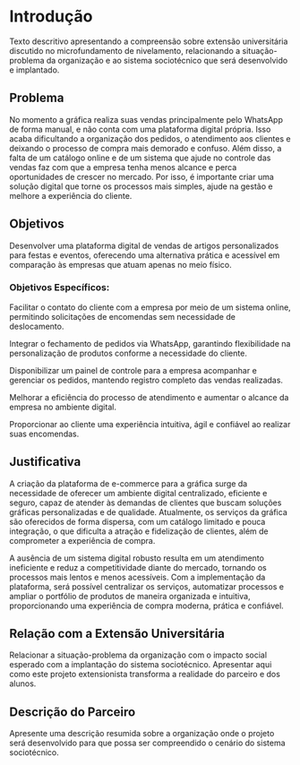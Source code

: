 # Introdução

Texto descritivo apresentando a compreensão sobre extensão universitária discutido no microfundamento de nivelamento, relacionando a situação-problema da organização e ao sistema sociotécnico que será desenvolvido e implantado.

## Problema

No momento a gráfica realiza suas vendas principalmente pelo WhatsApp de forma manual, e não conta com uma plataforma digital própria. Isso acaba dificultando a organização dos pedidos, o atendimento aos clientes e deixando o processo de compra mais demorado e confuso. Além disso, a falta de um catálogo online e de um sistema que ajude no controle das vendas faz com que a empresa tenha menos alcance e perca oportunidades de crescer no mercado. Por isso, é importante criar uma solução digital que torne os processos mais simples, ajude na gestão e melhore a experiência do cliente.

## Objetivos

Desenvolver uma plataforma digital de vendas de artigos personalizados para festas e eventos, oferecendo uma alternativa prática e acessível em comparação às empresas que atuam apenas no meio físico.

### Objetivos Específicos:

Facilitar o contato do cliente com a empresa por meio de um sistema online, permitindo solicitações de encomendas sem necessidade de deslocamento.

Integrar o fechamento de pedidos via WhatsApp, garantindo flexibilidade na personalização de produtos conforme a necessidade do cliente.

Disponibilizar um painel de controle para a empresa acompanhar e gerenciar os pedidos, mantendo registro completo das vendas realizadas.

Melhorar a eficiência do processo de atendimento e aumentar o alcance da empresa no ambiente digital.

Proporcionar ao cliente uma experiência intuitiva, ágil e confiável ao realizar suas encomendas.

## Justificativa

A criação da plataforma de e-commerce para a gráfica surge da necessidade de oferecer um ambiente digital centralizado, eficiente e seguro, capaz de atender às demandas de clientes que buscam soluções gráficas personalizadas e de qualidade. Atualmente, os serviços da gráfica são oferecidos de forma dispersa, com um catálogo limitado e pouca integração, o que dificulta a atração e fidelização de clientes, além de comprometer a experiência de compra.

A ausência de um sistema digital robusto resulta em um atendimento ineficiente e reduz a competitividade diante do mercado, tornando os processos mais lentos e menos acessíveis. Com a implementação da plataforma, será possível centralizar os serviços, automatizar processos e ampliar o portfólio de produtos de maneira organizada e intuitiva, proporcionando uma experiência de compra moderna, prática e confiável.

## Relação com a Extensão Universitária

Relacionar a situação-problema da organização com o impacto social esperado com a implantação do sistema sociotécnico.
Apresentar aqui como este projeto extensionista transforma a realidade do parceiro e dos alunos.

## Descrição do Parceiro

Apresente uma descrição resumida sobre a organização onde o projeto será desenvolvido para que possa ser compreendido o cenário do sistema sociotécnico.
